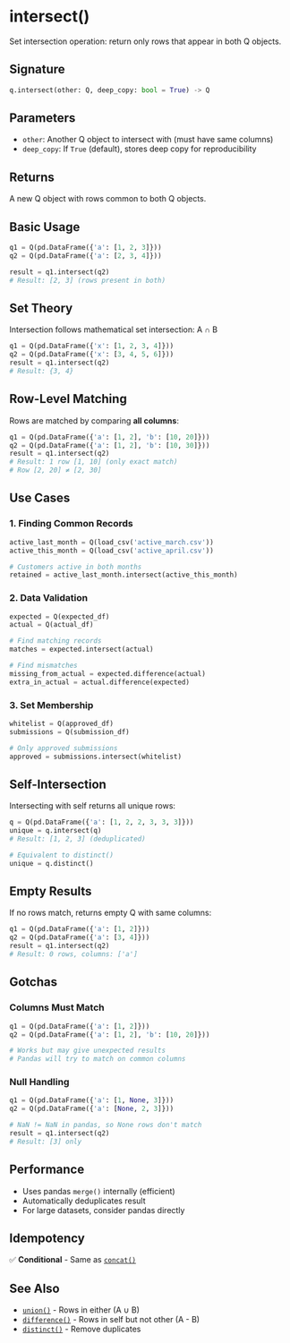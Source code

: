 # intersect()

Set intersection operation: return only rows that appear in both Q objects.

## Signature

```python
q.intersect(other: Q, deep_copy: bool = True) -> Q
```

## Parameters

- `other`: Another Q object to intersect with (must have same columns)
- `deep_copy`: If `True` (default), stores deep copy for reproducibility

## Returns

A new Q object with rows common to both Q objects.

## Basic Usage

```python
q1 = Q(pd.DataFrame({'a': [1, 2, 3]}))
q2 = Q(pd.DataFrame({'a': [2, 3, 4]}))

result = q1.intersect(q2)
# Result: [2, 3] (rows present in both)
```

## Set Theory

Intersection follows mathematical set intersection: A ∩ B

```python
q1 = Q(pd.DataFrame({'x': [1, 2, 3, 4]}))
q2 = Q(pd.DataFrame({'x': [3, 4, 5, 6]}))
result = q1.intersect(q2)
# Result: {3, 4}
```

## Row-Level Matching

Rows are matched by comparing **all columns**:

```python
q1 = Q(pd.DataFrame({'a': [1, 2], 'b': [10, 20]}))
q2 = Q(pd.DataFrame({'a': [1, 2], 'b': [10, 30]}))
result = q1.intersect(q2)
# Result: 1 row [1, 10] (only exact match)
# Row [2, 20] ≠ [2, 30]
```

## Use Cases

### 1. Finding Common Records
```python
active_last_month = Q(load_csv('active_march.csv'))
active_this_month = Q(load_csv('active_april.csv'))

# Customers active in both months
retained = active_last_month.intersect(active_this_month)
```

### 2. Data Validation
```python
expected = Q(expected_df)
actual = Q(actual_df)

# Find matching records
matches = expected.intersect(actual)

# Find mismatches
missing_from_actual = expected.difference(actual)
extra_in_actual = actual.difference(expected)
```

### 3. Set Membership
```python
whitelist = Q(approved_df)
submissions = Q(submission_df)

# Only approved submissions
approved = submissions.intersect(whitelist)
```

## Self-Intersection

Intersecting with self returns all unique rows:

```python
q = Q(pd.DataFrame({'a': [1, 2, 2, 3, 3, 3]}))
unique = q.intersect(q)
# Result: [1, 2, 3] (deduplicated)

# Equivalent to distinct()
unique = q.distinct()
```

## Empty Results

If no rows match, returns empty Q with same columns:

```python
q1 = Q(pd.DataFrame({'a': [1, 2]}))
q2 = Q(pd.DataFrame({'a': [3, 4]}))
result = q1.intersect(q2)
# Result: 0 rows, columns: ['a']
```

## Gotchas

### Columns Must Match
```python
q1 = Q(pd.DataFrame({'a': [1, 2]}))
q2 = Q(pd.DataFrame({'a': [1, 2], 'b': [10, 20]}))

# Works but may give unexpected results
# Pandas will try to match on common columns
```

### Null Handling
```python
q1 = Q(pd.DataFrame({'a': [1, None, 3]}))
q2 = Q(pd.DataFrame({'a': [None, 2, 3]}))

# NaN != NaN in pandas, so None rows don't match
result = q1.intersect(q2)
# Result: [3] only
```

## Performance

- Uses pandas `merge()` internally (efficient)
- Automatically deduplicates result
- For large datasets, consider pandas directly

## Idempotency

✅ **Conditional** - Same as [`concat()`](concat.md)

## See Also

- [`union()`](union.md) - Rows in either (A ∪ B)
- [`difference()`](difference.md) - Rows in self but not other (A - B)
- [`distinct()`](distinct.md) - Remove duplicates


